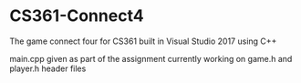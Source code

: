 # CS361-Connect4
The game connect four for CS361
built in Visual Studio 2017 using C++

main.cpp given as part of the assignment
currently working on game.h and player.h header files
